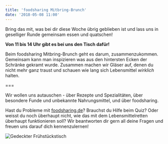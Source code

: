 ```yaml
---
title: 'foodsharing Mitbring-Brunch'
date: '2018-05-08 11:00'
---
```


Bring das mit, was bei dir diese Woche übrig geblieben ist und lass uns in geselliger Runde gemeinsam essen und quatschen!

**Von 11 bis 14 Uhr gibt es bei uns den Tisch dafür!**

Beim foodsharing Mitbring-Brunch geht es darum, zusammenzukommen.
Gemeinsam kann man inspizieren was aus den hintersten Ecken der Schränke gekramt wurde. Zusammen machen wir Gläser auf, denen du nicht mehr ganz traust und schauen wie lang sich Lebensmittel _wirklich_ halten.

===

Wir wollen uns autauschen  - über Rezepte und Spezialitäten, über besondere Funde und unbekannte Nahrungsmittel, und über foodsharing.

Hast du Probleme mit [foodsharing.de](https://foodsharing.de)? Brauchst du Hilfe beim Quiz? Oder weisst du noch überhaupt nicht, wie das mit dem Lebensmittelretten überhaupt funktionieren soll?
Wir beantworten dir gern all deine Fragen und freuen uns darauf dich kennenzulernen!

![Gedeckter Frühstückstisch](/pics/breakfast.jpg)
